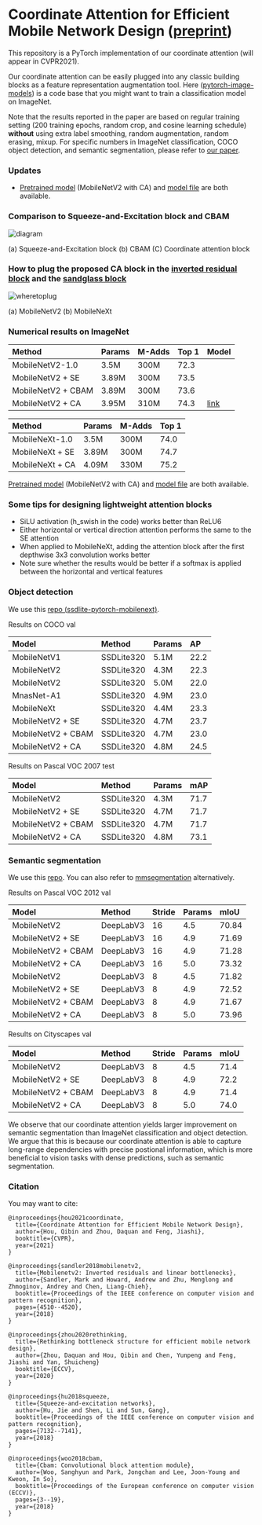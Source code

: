 # Coordinate Attention for Efficient Mobile Network Design ([preprint](https://arxiv.org/abs/2103.02907))

This repository is a PyTorch implementation of our coordinate attention (will appear in CVPR2021).

Our coordinate attention can be easily plugged into any classic building blocks as a feature representation augmentation tool. Here ([pytorch-image-models](https://github.com/rwightman/pytorch-image-models)) is a code base that you might want to train a classification model on ImageNet.

Note that the results reported in the paper are based on regular training setting (200 training epochs, random crop, and cosine learning schedule) **without** using extra label smoothing, random augmentation, random erasing, mixup. For specific numbers in ImageNet classification, COCO object detection, and semantic segmentation, please refer to [our paper](https://arxiv.org/abs/2103.02907).


### Updates

- [Pretrained model](https://github.com/Andrew-Qibin/CoordAttention/blob/main/mbv2_ca.pth) (MobileNetV2 with CA) and [model file](https://github.com/Andrew-Qibin/CoordAttention/blob/main/mbv2_ca.py) are both available.


### Comparison to Squeeze-and-Excitation block and CBAM

![diagram](diagram.png)

(a) Squeeze-and-Excitation block      (b) CBAM      (C) Coordinate attention block


### How to plug the proposed CA block in the [inverted residual block](https://openaccess.thecvf.com/content_cvpr_2018/papers/Sandler_MobileNetV2_Inverted_Residuals_CVPR_2018_paper.pdf) and the [sandglass block](https://arxiv.org/pdf/2007.02269.pdf)

![wheretoplug](attpos.png)

(a) MobileNetV2 (b) MobileNeXt


### Numerical results on ImageNet

| Method             | Params  |  M-Adds | Top 1 | Model |
| :----------------- | :------ | :------ | :---- | :---- |
| MobileNetV2-1.0    | 3.5M    | 300M    | 72.3  |       |
| MobileNetV2 + SE   | 3.89M   | 300M    | 73.5  |       |
| MobileNetV2 + CBAM | 3.89M   | 300M    | 73.6  |       |
| MobileNetV2 + CA   | 3.95M   | 310M    | 74.3  | [link](https://github.com/Andrew-Qibin/CoordAttention/blob/main/mbv2_ca.pth) |

| Method            | Params  |  M-Adds | Top 1 |
| :---------------- | :------ | :------ | :---- |
| MobileNeXt-1.0    | 3.5M    | 300M    | 74.0  |
| MobileNeXt + SE   | 3.89M   | 300M    | 74.7  |
| MobileNeXt + CA   | 4.09M   | 330M    | 75.2  |

[Pretrained model](https://github.com/Andrew-Qibin/CoordAttention/blob/main/mbv2_ca.pth) (MobileNetV2 with CA) and [model file](https://github.com/Andrew-Qibin/CoordAttention/blob/main/mbv2_ca.py) are both available.

### Some tips for designing lightweight attention blocks

- SiLU activation (h_swish in the code) works better than ReLU6 
- Either horizontal or vertical direction attention performs the same to the SE attention
- When applied to MobileNeXt, adding the attention block after the first depthwise 3x3 convolution works better
- Note sure whether the results would be better if a softmax is applied between the horizontal and vertical features

### Object detection

We use this [repo (ssdlite-pytorch-mobilenext)](https://github.com/Andrew-Qibin/ssdlite-pytorch-mobilenext).

Results on COCO val

| Model              | Method     |  Params | AP |
| :----------------- | :--------- | :------ | :---- |
| MobileNetV1        | SSDLite320 | 5.1M    | 22.2  |
| MobileNetV2        | SSDLite320 | 4.3M    | 22.3  |
| MobileNetV2        | SSDLite320 | 5.0M    | 22.0  |
| MnasNet-A1         | SSDLite320 | 4.9M    | 23.0  |
| MobileNeXt         | SSDLite320 | 4.4M    | 23.3  |
| MobileNetV2 + SE   | SSDLite320 | 4.7M    | 23.7  |
| MobileNetV2 + CBAM | SSDLite320 | 4.7M    | 23.0  |
| MobileNetV2 + CA   | SSDLite320 | 4.8M    | 24.5  |

Results on Pascal VOC 2007 test

| Model              | Method     |  Params | mAP |
| :----------------- | :--------- | :------ | :---- |
| MobileNetV2        | SSDLite320 | 4.3M    | 71.7  |
| MobileNetV2 + SE   | SSDLite320 | 4.7M    | 71.7  |
| MobileNetV2 + CBAM | SSDLite320 | 4.7M    | 71.7  |
| MobileNetV2 + CA   | SSDLite320 | 4.8M    | 73.1  |

### Semantic segmentation

We use this [repo](https://github.com/Andrew-Qibin/SPNet). You can also refer to [mmsegmentation](https://github.com/open-mmlab/mmsegmentation) alternatively.

Results on Pascal VOC 2012 val

| Model              | Method     | Stride | Params | mIoU  |
| :----------------- | :--------- | :------| :----- | :---- |
| MobileNetV2        | DeepLabV3  | 16     | 4.5    | 70.84 |
| MobileNetV2 + SE   | DeepLabV3  | 16     | 4.9    | 71.69 |
| MobileNetV2 + CBAM | DeepLabV3  | 16     | 4.9    | 71.28 |
| MobileNetV2 + CA   | DeepLabV3  | 16     | 5.0    | 73.32 |
| MobileNetV2        | DeepLabV3  | 8      | 4.5    | 71.82 |
| MobileNetV2 + SE   | DeepLabV3  | 8      | 4.9    | 72.52 |
| MobileNetV2 + CBAM | DeepLabV3  | 8      | 4.9    | 71.67 |
| MobileNetV2 + CA   | DeepLabV3  | 8      | 5.0    | 73.96 |


Results on Cityscapes val 

| Model              | Method     | Stride | Params | mIoU |
| :----------------- | :--------- | :------| :----- | :--- |
| MobileNetV2        | DeepLabV3  | 8      | 4.5    | 71.4 |
| MobileNetV2 + SE   | DeepLabV3  | 8      | 4.9    | 72.2 |
| MobileNetV2 + CBAM | DeepLabV3  | 8      | 4.9    | 71.4 |
| MobileNetV2 + CA   | DeepLabV3  | 8      | 5.0    | 74.0 |

We observe that our coordinate attention yields larger improvement on semantic segmentation than ImageNet classification and object detection. We argue that this is because our coordinate attention is able to capture long-range dependencies with precise postional information, which is more beneficial to vision tasks with dense predictions, such as semantic segmentation.


### Citation

You may want to cite:

```
@inproceedings{hou2021coordinate,
  title={Coordinate Attention for Efficient Mobile Network Design},
  author={Hou, Qibin and Zhou, Daquan and Feng, Jiashi},
  booktitle={CVPR},
  year={2021}
}

@inproceedings{sandler2018mobilenetv2,
  title={Mobilenetv2: Inverted residuals and linear bottlenecks},
  author={Sandler, Mark and Howard, Andrew and Zhu, Menglong and Zhmoginov, Andrey and Chen, Liang-Chieh},
  booktitle={Proceedings of the IEEE conference on computer vision and pattern recognition},
  pages={4510--4520},
  year={2018}
}

@inproceedings{zhou2020rethinking,
  title={Rethinking bottleneck structure for efficient mobile network design},
  author={Zhou, Daquan and Hou, Qibin and Chen, Yunpeng and Feng, Jiashi and Yan, Shuicheng}
  booktitle={ECCV},
  year={2020}
}

@inproceedings{hu2018squeeze,
  title={Squeeze-and-excitation networks},
  author={Hu, Jie and Shen, Li and Sun, Gang},
  booktitle={Proceedings of the IEEE conference on computer vision and pattern recognition},
  pages={7132--7141},
  year={2018}
}

@inproceedings{woo2018cbam,
  title={Cbam: Convolutional block attention module},
  author={Woo, Sanghyun and Park, Jongchan and Lee, Joon-Young and Kweon, In So},
  booktitle={Proceedings of the European conference on computer vision (ECCV)},
  pages={3--19},
  year={2018}
}
```
